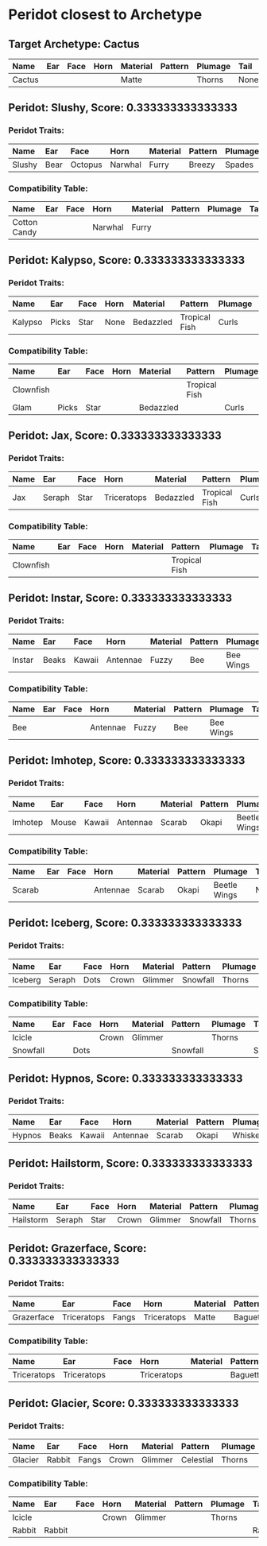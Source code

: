 # Peridot closest to Archetype

## Target Archetype: Cactus
| Name   | Ear  | Face | Horn | Material | Pattern | Plumage | Tail |
| :----- | :--- | :--- | :--- | :------- | :------ | :------ | :--- |
| Cactus |      |      |      | Matte    |         | Thorns  | None |

## Peridot: Slushy, Score: 0.333333333333333

### Peridot Traits:
| Name   | Ear  | Face    | Horn    | Material | Pattern | Plumage | Tail |
| :----- | :--- | :------ | :------ | :------- | :------ | :------ | :--- |
| Slushy | Bear | Octopus | Narwhal | Furry    | Breezy  | Spades  | None |

### Compatibility Table:
| Name         | Ear  | Face | Horn    | Material | Pattern | Plumage | Tail |
| :----------- | :--- | :--- | :------ | :------- | :------ | :------ | :--- |
| Cotton Candy |      |      | Narwhal | Furry    |         |         |      |

## Peridot: Kalypso, Score: 0.333333333333333

### Peridot Traits:
| Name    | Ear   | Face | Horn | Material  | Pattern       | Plumage | Tail |
| :------ | :---- | :--- | :--- | :-------- | :------------ | :------ | :--- |
| Kalypso | Picks | Star | None | Bedazzled | Tropical Fish | Curls   | None |

### Compatibility Table:
| Name      | Ear   | Face | Horn | Material  | Pattern       | Plumage | Tail |
| :-------- | :---- | :--- | :--- | :-------- | :------------ | :------ | :--- |
| Clownfish |       |      |      |           | Tropical Fish |         |      |
| Glam      | Picks | Star |      | Bedazzled |               | Curls   | None |

## Peridot: Jax, Score: 0.333333333333333

### Peridot Traits:
| Name | Ear    | Face | Horn        | Material  | Pattern       | Plumage | Tail |
| :--- | :----- | :--- | :---------- | :-------- | :------------ | :------ | :--- |
| Jax  | Seraph | Star | Triceratops | Bedazzled | Tropical Fish | Curls   | None |

### Compatibility Table:
| Name      | Ear  | Face | Horn | Material | Pattern       | Plumage | Tail |
| :-------- | :--- | :--- | :--- | :------- | :------------ | :------ | :--- |
| Clownfish |      |      |      |          | Tropical Fish |         |      |

## Peridot: Instar, Score: 0.333333333333333

### Peridot Traits:
| Name   | Ear   | Face   | Horn     | Material | Pattern | Plumage   | Tail |
| :----- | :---- | :----- | :------- | :------- | :------ | :-------- | :--- |
| Instar | Beaks | Kawaii | Antennae | Fuzzy    | Bee     | Bee Wings | None |

### Compatibility Table:
| Name | Ear  | Face | Horn     | Material | Pattern | Plumage   | Tail |
| :--- | :--- | :--- | :------- | :------- | :------ | :-------- | :--- |
| Bee  |      |      | Antennae | Fuzzy    | Bee     | Bee Wings |      |

## Peridot: Imhotep, Score: 0.333333333333333

### Peridot Traits:
| Name    | Ear   | Face   | Horn     | Material | Pattern | Plumage      | Tail |
| :------ | :---- | :----- | :------- | :------- | :------ | :----------- | :--- |
| Imhotep | Mouse | Kawaii | Antennae | Scarab   | Okapi   | Beetle Wings | None |

### Compatibility Table:
| Name   | Ear  | Face | Horn     | Material | Pattern | Plumage      | Tail |
| :----- | :--- | :--- | :------- | :------- | :------ | :----------- | :--- |
| Scarab |      |      | Antennae | Scarab   | Okapi   | Beetle Wings | None |

## Peridot: Iceberg, Score: 0.333333333333333

### Peridot Traits:
| Name    | Ear    | Face | Horn  | Material | Pattern  | Plumage | Tail      |
| :------ | :----- | :--- | :---- | :------- | :------- | :------ | :-------- |
| Iceberg | Seraph | Dots | Crown | Glimmer  | Snowfall | Thorns  | Snowflake |

### Compatibility Table:
| Name     | Ear  | Face | Horn  | Material | Pattern  | Plumage | Tail      |
| :------- | :--- | :--- | :---- | :------- | :------- | :------ | :-------- |
| Icicle   |      |      | Crown | Glimmer  |          | Thorns  |           |
| Snowfall |      | Dots |       |          | Snowfall |         | Snowflake |

## Peridot: Hypnos, Score: 0.333333333333333

### Peridot Traits:
| Name   | Ear   | Face   | Horn     | Material | Pattern | Plumage  | Tail |
| :----- | :---- | :----- | :------- | :------- | :------ | :------- | :--- |
| Hypnos | Beaks | Kawaii | Antennae | Scarab   | Okapi   | Whiskers | None |

## Peridot: Hailstorm, Score: 0.333333333333333

### Peridot Traits:
| Name      | Ear    | Face | Horn  | Material | Pattern  | Plumage | Tail      |
| :-------- | :----- | :--- | :---- | :------- | :------- | :------ | :-------- |
| Hailstorm | Seraph | Star | Crown | Glimmer  | Snowfall | Thorns  | Snowflake |

## Peridot: Grazerface, Score: 0.333333333333333

### Peridot Traits:
| Name       | Ear         | Face  | Horn        | Material | Pattern  | Plumage | Tail      |
| :--------- | :---------- | :---- | :---------- | :------- | :------- | :------ | :-------- |
| Grazerface | Triceratops | Fangs | Triceratops | Matte    | Baguette | Horse   | Asparagus |

### Compatibility Table:
| Name        | Ear         | Face | Horn        | Material | Pattern  | Plumage | Tail      |
| :---------- | :---------- | :--- | :---------- | :------- | :------- | :------ | :-------- |
| Triceratops | Triceratops |      | Triceratops |          | Baguette |         | Asparagus |

## Peridot: Glacier, Score: 0.333333333333333

### Peridot Traits:
| Name    | Ear    | Face  | Horn  | Material | Pattern   | Plumage | Tail   |
| :------ | :----- | :---- | :---- | :------- | :-------- | :------ | :----- |
| Glacier | Rabbit | Fangs | Crown | Glimmer  | Celestial | Thorns  | Rabbit |

### Compatibility Table:
| Name   | Ear    | Face | Horn  | Material | Pattern | Plumage | Tail   |
| :----- | :----- | :--- | :---- | :------- | :------ | :------ | :----- |
| Icicle |        |      | Crown | Glimmer  |         | Thorns  |        |
| Rabbit | Rabbit |      |       |          |         |         | Rabbit |

